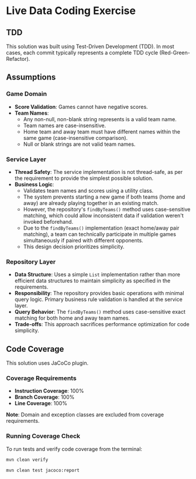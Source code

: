 # Live Data Coding Exercise

## TDD
This solution was built using Test-Driven Development (TDD). In most cases, each commit typically represents a complete TDD cycle (Red-Green-Refactor).
## Assumptions

### Game Domain
- **Score Validation**: Games cannot have negative scores. 
- **Team Names**:
    - Any non-null, non-blank string represents is a valid team name.
    - Team names are case-insensitive.
    - Home team and away team must have different names within the same game (case-insensitive comparison).
    - Null or blank strings are not valid team names.

### Service Layer
- **Thread Safety**: The service implementation is not thread-safe, as per the requirement to provide the simplest possible solution.
- **Business Logic**:
    - Validates team names and scores using a utility class.
    - The system prevents starting a new game if both teams (home and away) are already playing together in an existing match.
    - However, the repository's `findByTeams()` method uses case-sensitive matching, which could allow inconsistent data if validation weren't invoked beforehand.
    - Due to the `findByTeams()` implementation (exact home/away pair matching), a team can technically participate in multiple games simultaneously if paired with different opponents.
    - This design decision prioritizes simplicity.

### Repository Layer
- **Data Structure**: Uses a simple `List` implementation rather than more efficient data structures to maintain simplicity as specified in the requirements.
- **Responsibility**: The repository provides basic operations with minimal query logic. Primary business rule validation is handled at the service layer.
- **Query Behavior**: The `findByTeams()` method uses case-sensitive exact matching for both home and away team names.
- **Trade-offs**: This approach sacrifices performance optimization for code simplicity.


## Code Coverage

This solution uses JaCoCo plugin.

### Coverage Requirements
- **Instruction Coverage**: 100%
- **Branch Coverage**: 100%
- **Line Coverage**: 100%

**Note**: Domain and exception classes are excluded from coverage requirements.

### Running Coverage Check

To run tests and verify code coverage from the terminal:
```bash
mvn clean verify

mvn clean test jacoco:report
```
